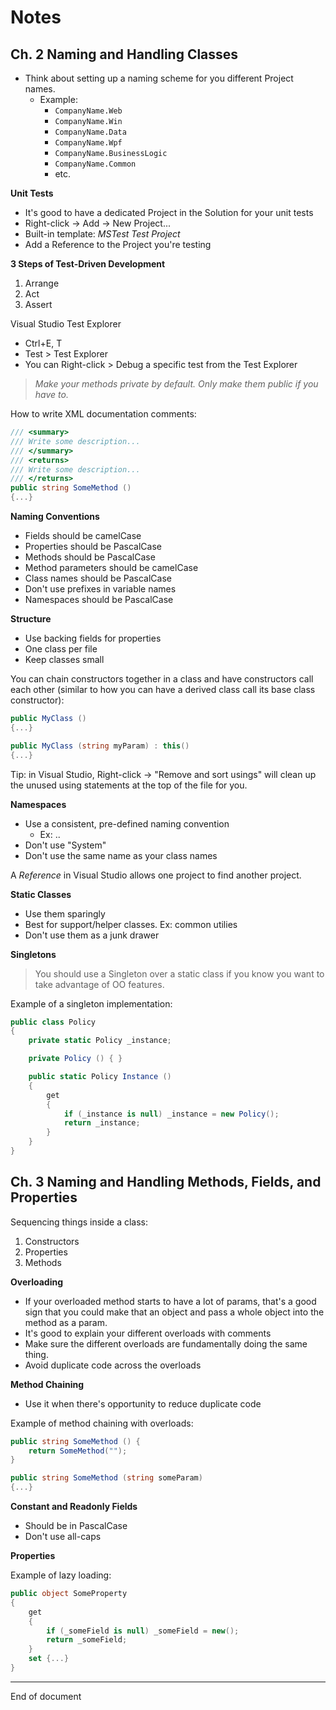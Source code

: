 # Notes

## Ch. 2 Naming and Handling Classes 

* Think about setting up a naming scheme for you different Project names. 
    * Example:
        * `CompanyName.Web`
        * `CompanyName.Win`
        * `CompanyName.Data`
        * `CompanyName.Wpf`
        * `CompanyName.BusinessLogic`
        * `CompanyName.Common`
        * etc.

**Unit Tests**

* It's good to have a dedicated Project in the Solution for your unit tests
* Right-click -> Add -> New Project...
* Built-in template: _MSTest Test Project_
* Add a Reference to the Project you're testing

**3 Steps of Test-Driven Development**

1. Arrange 
2. Act
3. Assert

Visual Studio Test Explorer

* Ctrl+E, T
* Test > Test Explorer
* You can Right-click > Debug a specific test from the Test Explorer

> _Make your methods private by default. Only make them public if you have to._

How to write XML documentation comments:

```C#
/// <summary>
/// Write some description...
/// </summary>
/// <returns>
/// Write some description...
/// </returns>
public string SomeMethod ()
{...}
```

**Naming Conventions**

* Fields should be camelCase
* Properties should be PascalCase
* Methods should be PascalCase
* Method parameters should be camelCase 
* Class names should be PascalCase 
* Don't use prefixes in variable names 
* Namespaces should be PascalCase

**Structure**

* Use backing fields for properties 
* One class per file 
* Keep classes small 

You can chain constructors together in a class and have constructors call each other (similar to how you can have a derived class call its base class constructor):

```C#
public MyClass () 
{...}

public MyClass (string myParam) : this() 
{...}
```

Tip: in Visual Studio, Right-click -> "Remove and sort usings" will clean up the unused using statements at the top of the file for you. 

**Namespaces**

* Use a consistent, pre-defined naming convention
    * Ex: <Company>.<Technology>.<Feature>
* Don't use "System" 
* Don't use the same name as your class names 

A _Reference_ in Visual Studio allows one project to find another project. 

**Static Classes**

* Use them sparingly 
* Best for support/helper classes. Ex: common utilies
* Don't use them as a junk drawer 

**Singletons**

> You should use a Singleton over a static class if you know you want to take advantage of OO features. 

Example of a singleton implementation: 

```C#
public class Policy
{
    private static Policy _instance; 

    private Policy () { }

    public static Policy Instance () 
    {
        get 
        {
            if (_instance is null) _instance = new Policy();
            return _instance;
        }
    }
}
```

## Ch. 3 Naming and Handling Methods, Fields, and Properties

Sequencing things inside a class:

1. Constructors 
2. Properties 
3. Methods

**Overloading**

* If your overloaded method starts to have a lot of params, that's a good sign that you could make that an object and pass a whole object into the method as a param. 
* It's good to explain your different overloads with comments 
* Make sure the different overloads are fundamentally doing the same thing.
* Avoid duplicate code across the overloads

**Method Chaining**

* Use it when there's opportunity to reduce duplicate code

Example of method chaining with overloads: 

```C#
public string SomeMethod () {
    return SomeMethod("");
}

public string SomeMethod (string someParam) 
{...}
```

**Constant and Readonly Fields**

* Should be in PascalCase
* Don't use all-caps

**Properties**

Example of lazy loading: 

```C#
public object SomeProperty
{
    get 
    {
        if (_someField is null) _someField = new();
        return _someField; 
    }
    set {...}
}
```

---
End of document